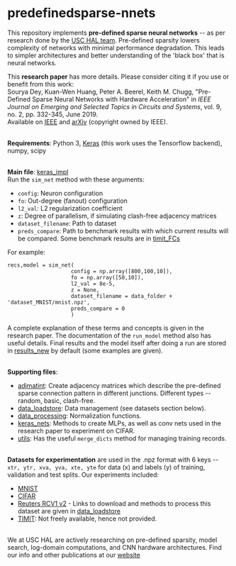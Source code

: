 # predefinedsparse-nnets

This repository implements **pre-defined sparse neural networks** -- as per research done by the [USC HAL team](https://hal.usc.edu/). Pre-defined sparsity lowers complexity of networks with minimal performance degradation. This leads to simpler architectures and better understanding of the 'black box' that is neural networks.

This **research paper** has more details. Please consider citing it if you use or benefit from this work:<br>
Sourya Dey, Kuan-Wen Huang, Peter A. Beerel, Keith M. Chugg, "Pre-Defined Sparse Neural Networks with Hardware Acceleration" in _IEEE Journal on Emerging and Selected Topics in Circuits and Systems_, vol. 9, no. 2, pp. 332-345, June 2019.<br>
Available on [IEEE](https://ieeexplore.ieee.org/document/8689061) and [arXiv](https://arxiv.org/abs/1812.01164) (copyright owned by IEEE).

<br>**Requirements**: Python 3, [Keras](https://keras.io/) (this work uses the Tensorflow backend), numpy, scipy

<br>**Main file**: [keras_impl](./keras_impl.py)
<br>Run the `sim_net` method with these arguments:
- `config`: Neuron configuration
- `fo`: Out-degree (fanout) configuration
- `l2_val`: L2 regularization coefficient
- `z`: Degree of parallelism, if simulating clash-free adjacency matrices
- `dataset_filename`: Path to dataset
- `preds_compare`: Path to benchmark results with which current results will be compared. Some benchmark results are in [timit_FCs](./timit_FCs/)

For example:
```
recs,model = sim_net(
                    config = np.array([800,100,10]),
                    fo = np.array([50,10]),
                    l2_val = 8e-5,
                    z = None,
                    dataset_filename = data_folder + 'dataset_MNIST/mnist.npz',
                    preds_compare = 0
                    )
```

A complete explanation of these terms and concepts is given in the research paper. The documentation of the `run_model` method also has useful details. Final results and the model itself after doing a run are stored in [results_new](./results_new/) by default (some examples are given).

<br>**Supporting files**:
- [adjmatint](./adjmatint.py): Create adjacency matrices which describe the pre-defined sparse connection pattern in different junctions. Different types -- random, basic, clash-free.
- [data_loadstore](./data_loadstore.py): Data management (see datasets section below).
- [data_processing](./data_processing.py): Normalization functions.
- [keras_nets](keras_nets.py): Methods to create MLPs, as well as conv nets used in the research paper to experiment on CIFAR.
- [utils](./utils.py): Has the useful `merge_dicts` method for managing training records.

<br>**Datasets for experimentation** are used in the .npz format with 6 keys -- `xtr, ytr, xva, yva, xte, yte` for data (x) and labels (y) of training, validation and test splits. Our experiments included:
- [MNIST](./dataset_MNIST/)
- [CIFAR](./dataset_CIFAR/)
- [Reuters RCV1 v2](./dataset_RCV1/) - Links to download and methods to process this dataset are given in [data_loadstore](./data_loadstore.py)
- [TIMIT](https://catalog.ldc.upenn.edu/LDC93S1): Not freely available, hence not provided.

<br>We at USC HAL are actively researching on pre-defined sparsity, model search, log-domain computations, and CNN hardware architectures. Find our info and other publications at our [website](https://hal.usc.edu/)
